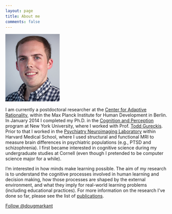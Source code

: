 ```yaml
---
layout: page
title: About me
comments: false
---
```


<div><img src=/assets/markant_portrait_small.jpg height=210 class=inline-right /></div> 

I am currently a postdoctoral researcher at the <a href="https://www.mpib-berlin.mpg.de/en/research/adaptive-rationality">Center for Adaptive Rationality</a>, within the Max Planck Institute for Human Development in Berlin. In January 2014 I completed my Ph.D. in the <a href="http://www.psych.nyu.edu/programs/cp/">Cognition and Perception</a> program at New York University, where I worked with Prof. <a href="http://smash.psych.nyu.edu/~gureckis/">Todd Gureckis</a>. 
Prior to that I worked in the <a href="http://pnl.bwh.harvard.edu">Psychiatry Neuroimaging Laboratory</a> within Harvard Medical School, where I used structural and functional MRI to measure brain differences in psychiatric populations (e.g., PTSD and schizophrenia). I first became interested in cognitive science during my undergraduate studies at Cornell (even though I pretended to be computer science major for a while).

I’m interested in how minds make learning possible. The aim of my research is to understand the cognitive processes involved in human learning and decision making, how those processes are shaped by the external environment, and what they imply for real-world learning problems (including educational practices). 
For more information on the research I’ve done so far, please see the list of [publications](/publications).

<a href="https://twitter.com/dougmarkant" class="twitter-follow-button" data-show-count="false">Follow @dougmarkant</a> <script>!function(d,s,id){var js,fjs=d.getElementsByTagName(s)[0],p=/^http:/.test(d.location)?'http':'https';if(!d.getElementById(id)){js=d.createElement(s);js.id=id;js.src=p+'://platform.twitter.com/widgets.js';fjs.parentNode.insertBefore(js,fjs);}}(document, 'script', 'twitter-wjs');</script>

